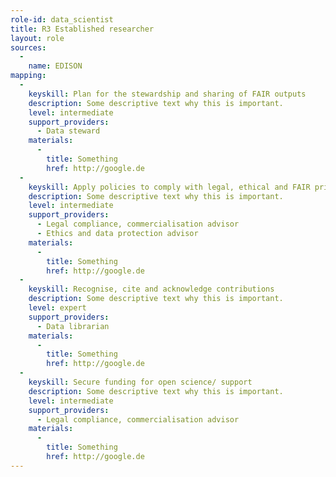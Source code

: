 ```yaml
---
role-id: data_scientist
title: R3 Established researcher
layout: role
sources: 
  - 
    name: EDISON
mapping: 
  - 
    keyskill: Plan for the stewardship and sharing of FAIR outputs
    description: Some descriptive text why this is important.
    level: intermediate
    support_providers:
      - Data steward
    materials: 
      - 
        title: Something
        href: http://google.de
  - 
    keyskill: Apply policies to comply with legal, ethical and FAIR principles
    description: Some descriptive text why this is important.
    level: intermediate
    support_providers:
      - Legal compliance, commercialisation advisor
      - Ethics and data protection advisor
    materials: 
      - 
        title: Something
        href: http://google.de
  - 
    keyskill: Recognise, cite and acknowledge contributions
    description: Some descriptive text why this is important.
    level: expert
    support_providers: 
      - Data librarian
    materials: 
      - 
        title: Something
        href: http://google.de
  - 
    keyskill: Secure funding for open science/ support
    description: Some descriptive text why this is important.
    level: intermediate
    support_providers: 
      - Legal compliance, commercialisation advisor
    materials: 
      - 
        title: Something
        href: http://google.de
---
```

